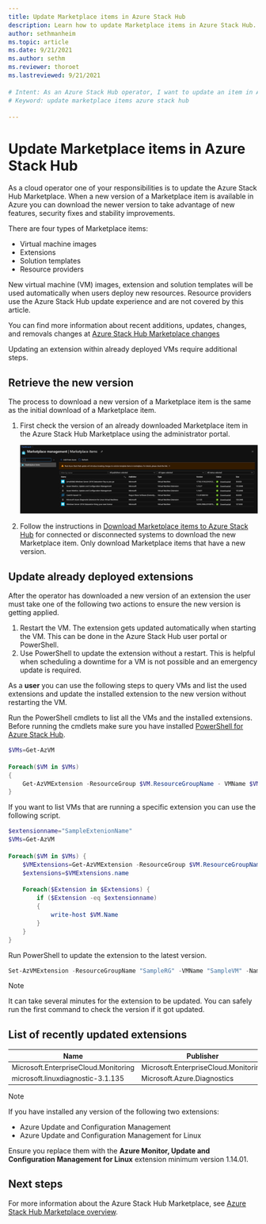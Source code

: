 ```yaml
---
title: Update Marketplace items in Azure Stack Hub
description: Learn how to update Marketplace items in Azure Stack Hub. 
author: sethmanheim
ms.topic: article
ms.date: 9/21/2021
ms.author: sethm
ms.reviewer: thoroet
ms.lastreviewed: 9/21/2021

# Intent: As an Azure Stack Hub operator, I want to update an item in Azure Stack Hub Marketplace.
# Keyword: update marketplace items azure stack hub

---
```


# Update Marketplace items in Azure Stack Hub

As a cloud operator one of your responsibilities is to update the Azure Stack Hub Marketplace. When a new version of a Marketplace item is available in Azure you can download the newer version to take advantage of new features, security fixes and stability improvements.

There are four types of Marketplace items:

-   Virtual machine images
-   Extensions
-   Solution templates
-   Resource providers

New virtual machine (VM) images, extension and solution templates will be used automatically when users deploy new resources. Resource providers use the Azure Stack Hub update experience and are not covered by this article.

You can find more information about recent additions, updates, changes, and removals changes at [Azure Stack Hub Marketplace changes](azure-stack-marketplace-changes.md)

Updating an extension within already deployed VMs require additional steps.

## Retrieve the new version

The process to download a new version of a Marketplace item is the same as the initial download of a Marketplace item.

1.  First check the version of an already downloaded Marketplace item in the Azure Stack Hub Marketplace using the administrator portal.

    [ ![Check the version in the Azure Stack Hub marketplace.](media/marketplace-update-items/check-marketplace-in-azure-stack-hub.png) ](media/marketplace-update-items/check-marketplace-in-azure-stack-hub.png#lightbox)

2.  Follow the instructions in [Download Marketplace items to Azure Stack Hub](azure-stack-download-azure-marketplace-item.md) for connected or disconnected systems to download the new Marketplace item. Only download Marketplace items that have a new version.

## Update already deployed extensions

After the operator has downloaded a new version of an extension the user must take one of the following two actions to ensure the new version is getting applied.

1.  Restart the VM. The extension gets updated automatically when starting the VM. This can be done in the Azure Stack Hub user portal or PowerShell.
2.  Use PowerShell to update the extension without a restart. This is helpful when scheduling a downtime for a VM is not possible and an emergency update is required.

As a **user** you can use the following steps to query VMs and list the used extensions and update the installed extension to the new version without restarting the VM.

Run the PowerShell cmdlets to list all the VMs and the installed extensions. Before running the cmdlets make sure you have installed [PowerShell for Azure Stack Hub](powershell-install-az-module.md).

```powershell  
$VMs=Get-AzVM

Foreach($VM in $VMs)
{
    Get-AzVMExtension -ResourceGroup $VM.ResourceGroupName - VMName $VM.name | ft VMName, Name, TypeHandlerVersion, Publisher, ExtensionType, Location
}
```

If you want to list VMs that are running a specific extension you can use the following script.

```powershell  
$extensionname="SampleExtenionName"
$VMs=Get-AzVM

Foreach($VM in $VMs) {
    $VMExtensions=Get-AzVMExtension -ResourceGroup $VM.ResourceGroupName -VMName $VM.name
    $extensions=$VMExtensions.name

    Foreach($Extension in $Extensions) {
        if ($Extension -eq $extensionname)
        {
            write-host $VM.Name
        }
    }
}
```

Run PowerShell to update the extension to the latest version.

```powershell  
Set-AzVMExtension -ResourceGroupName "SampleRG" -VMName "SampleVM" -Name "ExtensionName" -Publisher "PublisherName" -typeHandlerVersion "NewExtensionVersion" -ExtensionType SampleType -Location local
```

> [!NOTE]  
> It can take several minutes for the extension to be updated. You can safely run the first command to check the version if it got updated.

## List of recently updated extensions

| Name                                 | Publisher                            | TypeHandlerVersion | ExtensionType    |
|--------------------------------------|--------------------------------------|--------------------|------------------|
| Microsoft.EnterpriseCloud.Monitoring | Microsoft.EnterpriseCloud.Monitoring | 1.14               | OmsAgentForLinux |
| microsoft.linuxdiagnostic-3.1.135    | Microsoft.Azure.Diagnostics          | 4.0                | LinuxDiagnostic  |

> [!NOTE]  
> If you have installed any version of the following two extensions:
>
> - Azure Update and Configuration Management
> - Azure Update and Configuration Management for Linux
>
> Ensure you replace them with the **Azure Monitor, Update and Configuration Management for Linux** extension minimum version 1.14.01.

## Next steps

For more information about the Azure Stack Hub Marketplace, see [Azure Stack Hub Marketplace overview](azure-stack-marketplace.md).